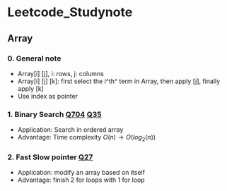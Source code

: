 # Leetcode_Studynote


## Array

### 0. General note

+ Array[i] [j], i: rows, j: columns
+ Array[i] [j] [k]: first select the i^th^ term in Array, then apply [j], finally apply [k]
+ Use index as pointer

### 1. Binary Search [Q704](https://leetcode.com/problems/binary-search/description/) [Q35](https://leetcode.com/problems/search-insert-position/submissions/1180827359/)

+ Application: Search in ordered array
+ Advantage: Time complexity $O(n) \to O(log_{2}(n))$ 

### 2. Fast Slow pointer [Q27](https://leetcode.com/problems/remove-element/) 

- Application: modify an array based on itself
- Advantage: finish 2 for loops with 1 for loop
